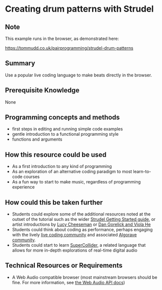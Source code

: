 # Creating drum patterns with Strudel

## Note
This example runs in the browser, as demonstrated here:

https://tommudd.co.uk/pairprogramming/strudel-drum-patterns

## Summary
Use a popular live coding language to make beats directly in the browser.

## Prerequisite Knowledge
None

## Programming concepts and methods
 - first steps in editing and running simple code examples
 - gentle introduction to a functional programming style
 - functions and arguments

## How this resource could be used
 - As a first introduction to any kind of programming
 - As an exploration of an alternative coding paradigm to most learn-to-code courses
 - As a fun way to start to make music, regardless of programming experience

## How could this be taken further
 - Students could explore some of the additional resources noted at the outset of the tutorial such as the wider [Strudel Getting Started guide](https://strudel.cc/workshop/getting-started), or artist introductions by [Lucy Cheeseman](https://www.youtube.com/watch?v=QRJ0xrjLj6A) or [Dan Gorelick and Viola He](https://www.youtube.com/watch?v=oqyAJ4WeKoU&t=559s)
 - Students could think about coding as performance, perhaps engaging with the lively [live coding community](https://forum.toplap.org/) and associated [Algorave community](https://tidalcycles.org/docs/community/).
 - Students could start to learn [SuperCollider](https://supercollider.github.io/), a related language that allows for more in-depth explorations of real-time digital audio

## Technical Resources or Requirements
 - A Web Audio compatible browser (most mainstream browsers should be fine. For more information, see [the Web Audio API docs](https://developer.mozilla.org/en-US/docs/Web/API/Web_Audio_API#browser_compatibility))
